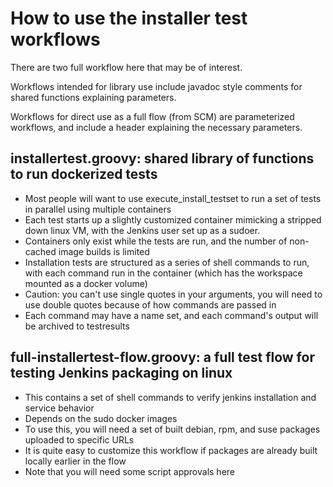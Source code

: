 # How to use the installer test workflows

There are two full workflow here that may be of interest.

Workflows intended for library use include javadoc style comments for shared functions explaining parameters. 

Workflows for direct use as a full flow (from SCM) are parameterized workflows, and include a header explaining the necessary parameters. 


## installertest.groovy: shared library of functions to run dockerized tests

- Most people will want to use execute_install_testset to run a set of tests in parallel using multiple containers
- Each test starts up a slightly customized container mimicking a stripped down linux VM, with the Jenkins user set up as a sudoer.
- Containers only exist while the tests are run, and the number of non-cached image builds is limited
- Installation tests are structured as a series of shell commands to run, with each command run in the container (which has the workspace mounted as a docker volume)
- Caution: you can't use single quotes in your arguments, you will need to use double quotes because of how commands are passed in
- Each command may have a name set, and each command's output will be archived to testresults


## full-installertest-flow.groovy: a full test flow for testing Jenkins packaging on linux

- This contains a set of shell commands to verify jenkins installation and service behavior
- Depends on the sudo docker images
- To use this, you will need a set of built debian, rpm, and suse packages uploaded to specific URLs 
- It is quite easy to customize this workflow if packages are already built locally earlier in the flow
- Note that you will need some script approvals here